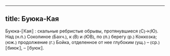 
---
title: Буюка-Кая
---
Буюка-⟦Кая⟧
: скальные ребристые обрывы, протянувшиеся ⦅С⦆→⦅Ю⦆. Над ⦅н.п.⦆ Соколиное ⦅Бахч.⦆, к ⦅В⦆ и ⦅ЮВ⦆, по ⦅п.⦆ берегу ⦅р.⦆ Коккозка; ⦅юж.⦆ продолжение ⦅г.⦆ Бойка, отделенное от нее глубоким ⦅ущ.⦆ – ⦅ср.⦆ ⟦биюк⟧, – ⟦буюк⟧. 
